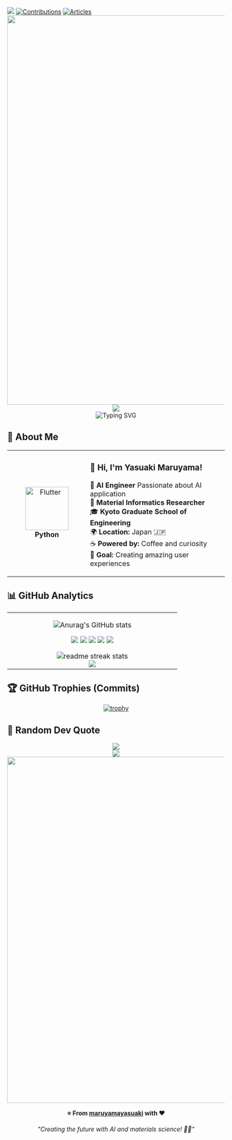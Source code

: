 <div align="left">
  <img src="https://komarev.com/ghpvc/?username=maruyamayasuaki" />
  <a href="https://qiita.com/yasu_qita"><img src="https://badgen.org/img/qiita/yasu_qita/contributions?style=plastic" alt="Contributions" /></a>
  <a href="https://qiita.com/yasu_qita"><img src="https://badgen.org/img/qiita/yasu_qita/articles?style=plastic" alt="Articles" /></a>
</div>


<div align="center">
  <img src="https://user-images.githubusercontent.com/74038190/212284100-561aa473-3905-4a80-b561-0d28506553ee.gif" width="900">
</div>

<div align="center">
  <img src="https://capsule-render.vercel.app/api?type=waving&color=gradient&customColorList=0,2,2,5,30&height=150&section=header&animation=twinkling" />
</div>

<div align="center">
  <img src="https://readme-typing-svg.herokuapp.com?font=Fira+Code&size=32&duration=2800&pause=2000&color=A9FEF7&center=true&vCenter=true&width=600&lines=Hey+there!+I'm+Yasuaki+%F0%9F%91%8B;AI+Developer+%F0%9F%9A%80;Develop+App+Enthusiast+%E2%9C%A8;Always+Learning+New+Things+%F0%9F%93%9A" alt="Typing SVG" />
</div>

## 🌟 **About Me**

<div align="center">

<table>
<tr>
<td width="200" align="center">
<img src="https://skillicons.dev/icons?i=python" width="100" height="100" alt="Flutter" />
<br><strong>Python</strong>
</td>
<td width="400" align="left">

### 👋 **Hi, I'm Yasuaki Maruyama!**
🚀 **AI Engineer** Passionate about AI application  
🔬 **Material Informatics Researcher**
<br>🎓 **Kyoto Graduate School of Engineering**</br>
🌍 **Location:** Japan 🇯🇵  
☕ **Powered by:** Coffee and curiosity  
🎯 **Goal:** Creating amazing user experiences  

</td>
</tr>
</table>

</div>

## 📊 **GitHub Analytics**

<table align="center">
<tr>
<td width="50%" align="center" valign="top">
  
![Anurag's GitHub stats](https://github-readme-stats.vercel.app/api?username=maruyamayasuaki&show_icons=true&theme=radical)
  
![](http://github-profile-summary-cards.vercel.app/api/cards/profile-details?username=maruyamayasuaki&theme=gruvbox)
![](http://github-profile-summary-cards.vercel.app/api/cards/repos-per-language?username=maruyamayasuaki&theme=gruvbox)
![](http://github-profile-summary-cards.vercel.app/api/cards/most-commit-language?username=maruyamayasuaki&theme=gruvbox)
![](http://github-profile-summary-cards.vercel.app/api/cards/stats?username=maruyamayasuaki&theme=gruvbox)
![](http://github-profile-summary-cards.vercel.app/api/cards/productive-time?username=maruyamayasuaki&theme=gruvbox&utcOffset=9)

<div align="center">
  <img src="https://github-readme-streak-stats.herokuapp.com/?user=maruyamayasuaki&theme=transparent&border_radius=10&starting_year=2023" alt="readme streak stats" />
</div>

<div align="center">
  <img src="https://github-readme-activity-graph.vercel.app/graph?username=maruyamayasuaki&custom_title=User's%20GitHub%20Activity%20Graph&bg_color=0d1117&color=58a6ff&line=58a6ff&point=58a6ff&area=true&hide_border=true" />
</div>
</td>
</tr>
</table>

## 🏆 **GitHub Trophies (Commits)**

<div align="center">

  [![trophy](https://github-profile-trophy.vercel.app/?username=maruyamayasuaki&row=2&column=6)](https://github.com/ryo-ma/github-profile-trophy)
</div>

## 💭 **Random Dev Quote**

<div align="center">
  <img src="https://quotes-github-readme.vercel.app/api?type=horizontal&theme=transparent" />
</div>

<div align="center">
  <img src="https://capsule-render.vercel.app/api?type=waving&color=gradient&customColorList=0,2,2,5,30&height=120&section=footer&animation=twinkling" />
</div>

<div align="center">
  <img src="https://user-images.githubusercontent.com/74038190/212284115-f47cd8ff-2ffb-4b04-b5bf-4d1c14c0247f.gif" width="800">
  
  **⭐ From [maruyamayasuaki](https://github.com/maruyamayasuaki) with ❤️**
  
  *"Creating the future with AI and materials science! 🔬✨"*
</div>
